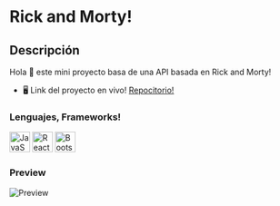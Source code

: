 Rick and Morty!
=================================================

Descripción
------

Hola 👋 este mini proyecto basa de una API basada en Rick and Morty!

* 🖥️  Link del proyecto en vivo! [Repocitorio!](http://myapp.com)

### Lenguajes, Frameworks!

<p align="left">
<a href="https://developer.mozilla.org/en-US/docs/Web/JavaScript" target="_blank" rel="noreferrer"><img src="https://raw.githubusercontent.com/danielcranney/readme-generator/main/public/icons/skills/javascript-colored.svg" width="36" height="36" alt="JavaScript" /></a>
<a href="https://reactjs.org/" target="_blank" rel="noreferrer"><img src="https://raw.githubusercontent.com/danielcranney/readme-generator/main/public/icons/skills/react-colored.svg" width="36" height="36" alt="React" /></a>
<a href="https://getbootstrap.com/" target="_blank" rel="noreferrer"><img src="https://raw.githubusercontent.com/danielcranney/readme-generator/main/public/icons/skills/bootstrap-colored.svg" width="36" height="36" alt="Bootstrap" /></a>
</p>


### Preview

<img src="https://res.cloudinary.com/dovavvnjx/image/upload/v1656221254/rick_j5ctm8.png" alt="Preview">

